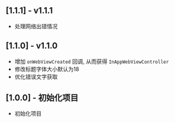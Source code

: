 ## [1.1.1] - v1.1.1

* 处理网络出错情况

## [1.1.0] - v1.1.0

* 增加 `onWebViewCreated` 回调, 从而获得 `InAppWebViewController`
* 修改标题字体大小默认为18
* 优化错误文字获取

## [1.0.0] - 初始化项目

* 初始化项目
